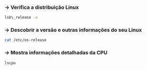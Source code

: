 ### → **Verifica a distribuição Linux**
```bash 
lsb\_release -a 
```

### → **Descobrir a versão e outras informações do seu Linux**
```bash 
cat /etc/os-release
```

### → **Mostra informações detalhadas da CPU**
```bash 
lscpu
```
